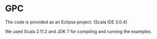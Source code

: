 GPC
===

The code is provided as an Eclipse project. (Scala IDE 3.0.4)

We used Scala 2.11.2 and JDK 7 for compiling and running the examples.
